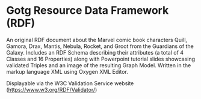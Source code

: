 # Gotg Resource Data Framework (RDF)
An original RDF document about the Marvel comic book characters Quill, Gamora, Drax, Mantis, Nebula, Rocket, and Groot from the Guardians of the Galaxy. Includes an RDF Schema describing their attributes (a total of 4 Classes and 16 Properties) along with Powerpoint tutorial slides showcasing validated Triples and an image of the resulting Graph Model. Written in the markup language XML using Oxygen XML Editor. 

Displayable via the W3C Validation Service website (https://www.w3.org/RDF/Validator/)
